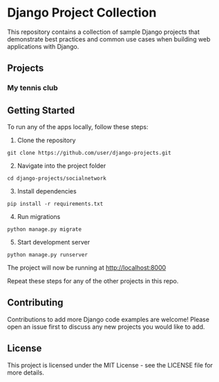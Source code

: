 # Django Project Collection
This repository contains a collection of sample Django projects that demonstrate best practices and common use cases when building web applications with Django.

## Projects

### My tennis club

<!-- 
### Blog App
A blog application with features like user registration, login, blog post creation, commenting, etc.

### E-Commerce App
An online store with product listings, shopping cart, checkout process, order management and more.

### Social Network App
A social network web app where users can create profiles, post status updates, share photos and videos, follow other users, etc.

### Crowdfunding App
A crowdfunding platform to allow users to create campaigns, accept pledges/donations, and more.

### Real Estate App
A real estate listing site with property search, listings by location, agent profiles, etc.

### Job Board App
A job listings site with search, job postings, applicant tracking and more.
 -->

## Getting Started
To run any of the apps locally, follow these steps:

1. Clone the repository
```
git clone https://github.com/user/django-projects.git
```
2. Navigate into the project folder
```
cd django-projects/socialnetwork
```
3. Install dependencies
```
pip install -r requirements.txt
```
4. Run migrations
```
python manage.py migrate
```
5. Start development server
```
python manage.py runserver
```
The project will now be running at [http://localhost:8000](http://localhost:8000)

Repeat these steps for any of the other projects in this repo.

## Contributing
Contributions to add more Django code examples are welcome! Please open an issue first to discuss any new projects you would like to add.

## License
This project is licensed under the MIT License - see the LICENSE file for more details.
